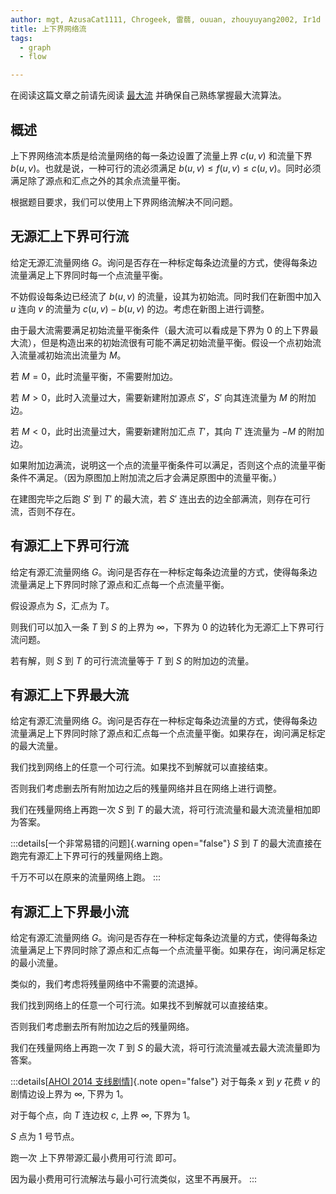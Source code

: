 ```yaml
---
author: mgt, AzusaCat1111, Chrogeek, 雷蒻, ouuan, zhouyuyang2002, Ir1d
title: 上下界网络流
tags:
  - graph
  - flow

---
```


在阅读这篇文章之前请先阅读 [最大流](./max-flow.md) 并确保自己熟练掌握最大流算法。

## 概述

上下界网络流本质是给流量网络的每一条边设置了流量上界 $c(u,v)$ 和流量下界 $b(u,v)$。也就是说，一种可行的流必须满足 $b(u,v) \leq f(u,v) \leq c(u,v)$。同时必须满足除了源点和汇点之外的其余点流量平衡。

根据题目要求，我们可以使用上下界网络流解决不同问题。

## 无源汇上下界可行流

给定无源汇流量网络 $G$。询问是否存在一种标定每条边流量的方式，使得每条边流量满足上下界同时每一个点流量平衡。

不妨假设每条边已经流了 $b(u,v)$ 的流量，设其为初始流。同时我们在新图中加入 $u$ 连向 $v$ 的流量为 $c(u,v) - b(u,v)$ 的边。考虑在新图上进行调整。

由于最大流需要满足初始流量平衡条件（最大流可以看成是下界为 $0$ 的上下界最大流），但是构造出来的初始流很有可能不满足初始流量平衡。假设一个点初始流入流量减初始流出流量为 $M$。

若 $M=0$，此时流量平衡，不需要附加边。

若 $M>0$，此时入流量过大，需要新建附加源点 $S'$，$S'$ 向其连流量为 $M$ 的附加边。

若 $M<0$，此时出流量过大，需要新建附加汇点 $T'$，其向 $T'$ 连流量为 $-M$ 的附加边。

如果附加边满流，说明这一个点的流量平衡条件可以满足，否则这个点的流量平衡条件不满足。（因为原图加上附加流之后才会满足原图中的流量平衡。）

在建图完毕之后跑 $S'$ 到 $T'$ 的最大流，若 $S'$ 连出去的边全部满流，则存在可行流，否则不存在。

## 有源汇上下界可行流

给定有源汇流量网络 $G$。询问是否存在一种标定每条边流量的方式，使得每条边流量满足上下界同时除了源点和汇点每一个点流量平衡。

假设源点为 $S$，汇点为 $T$。

则我们可以加入一条 $T$ 到 $S$ 的上界为 $\infty$，下界为 $0$ 的边转化为无源汇上下界可行流问题。

若有解，则 $S$ 到 $T$ 的可行流流量等于 $T$ 到 $S$ 的附加边的流量。

## 有源汇上下界最大流

给定有源汇流量网络 $G$。询问是否存在一种标定每条边流量的方式，使得每条边流量满足上下界同时除了源点和汇点每一个点流量平衡。如果存在，询问满足标定的最大流量。

我们找到网络上的任意一个可行流。如果找不到解就可以直接结束。

否则我们考虑删去所有附加边之后的残量网络并且在网络上进行调整。

我们在残量网络上再跑一次 $S$ 到 $T$ 的最大流，将可行流流量和最大流流量相加即为答案。

:::details[一个非常易错的问题]{.warning open="false"}
$S$ 到 $T$ 的最大流直接在跑完有源汇上下界可行的残量网络上跑。

千万不可以在原来的流量网络上跑。
:::

## 有源汇上下界最小流

给定有源汇流量网络 $G$。询问是否存在一种标定每条边流量的方式，使得每条边流量满足上下界同时除了源点和汇点每一个点流量平衡。如果存在，询问满足标定的最小流量。

类似的，我们考虑将残量网络中不需要的流退掉。

我们找到网络上的任意一个可行流。如果找不到解就可以直接结束。

否则我们考虑删去所有附加边之后的残量网络。

我们在残量网络上再跑一次 $T$ 到 $S$ 的最大流，将可行流流量减去最大流流量即为答案。

:::details[[AHOI 2014 支线剧情](https://loj.ac/problem/2226)]{.note open="false"}
对于每条 $x$ 到 $y$ 花费 $v$ 的剧情边设上界为 $\infty$, 下界为 $1$。

对于每个点，向 $T$ 连边权 $c$, 上界 $\infty$, 下界为 $1$。

$S$ 点为 $1$ 号节点。

跑一次 上下界带源汇最小费用可行流 即可。

因为最小费用可行流解法与最小可行流类似，这里不再展开。
:::
